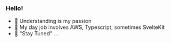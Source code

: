 ### Hello!

- 🤟 Understanding is my passion
- 📌 My day job involves AWS, Typescript, sometimes SvelteKit
- 🧪 "Stay Tuned" ...
